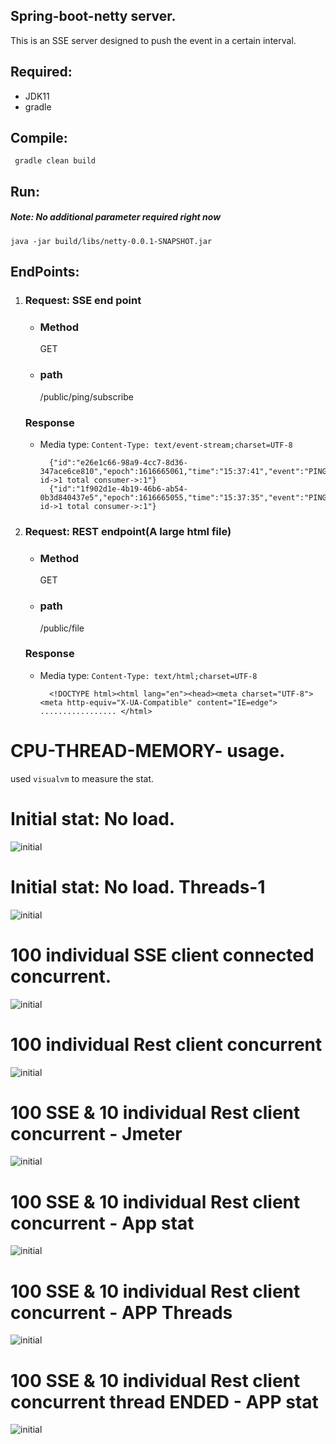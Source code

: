 ## Spring-boot-netty server.

This is an SSE server designed to push the event in a certain interval.

## Required: 
* JDK11
* gradle

## Compile:

     gradle clean build

## Run:
##### Note: No additional parameter required right now 

    java -jar build/libs/netty-0.0.1-SNAPSHOT.jar

## EndPoints:

1. ### Request: SSE end point
    * ### Method 
        GET
    * ### path
        /public/ping/subscribe
    ### Response
    * Media type: `Content-Type: text/event-stream;charset=UTF-8`
    
            {"id":"e26e1c66-98a9-4cc7-8d36-347ace6ce810","epoch":1616665061,"time":"15:37:41","event":"PING","data":" id->1 total consumer->:1"}
            {"id":"1f902d1e-4b19-46b6-ab54-0b3d840437e5","epoch":1616665055,"time":"15:37:35","event":"PING","data":" id->1 total consumer->:1"}

2. ### Request: REST endpoint(A large html file)
    * ### Method
      GET
    * ### path
      /public/file
   ### Response
    * Media type: `Content-Type: text/html;charset=UTF-8`

            <!DOCTYPE html><html lang="en"><head><meta charset="UTF-8"><meta http-equiv="X-UA-Compatible" content="IE=edge"> ................. </html>



# CPU-THREAD-MEMORY- usage.
used `visualvm` to measure the stat.

# Initial stat: No load.
![initial](benchmark-2/Screenshot%20from%202021-03-25%2018-09-53.png)

# Initial stat: No load. Threads-1
![initial](benchmark-2/Screenshot%20from%202021-03-25%2018-10-04.png)

# 100 individual SSE client connected concurrent.
![initial](benchmark-2/Screenshot%20from%202021-03-25%2018-11-29.png)

# 100 individual Rest client concurrent
![initial](benchmark-2/Screenshot%20from%202021-03-25%2018-12-57.png)

# 100 SSE & 10 individual Rest client concurrent - Jmeter
![initial](benchmark-2/Screenshot%20from%202021-03-25%2018-13-06.png)

# 100 SSE & 10 individual Rest client concurrent - App stat
![initial](benchmark-2/Screenshot%20from%202021-03-25%2018-13-59.png)

# 100 SSE & 10 individual Rest client concurrent - APP Threads
![initial](benchmark-2/Screenshot%20from%202021-03-25%2018-14-07.png)

# 100 SSE & 10 individual Rest client concurrent thread ENDED - APP stat
![initial](benchmark-2/Screenshot%20from%202021-03-25%2018-14-36.png)




